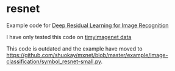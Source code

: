 # resnet
Example code for [Deep Residual Learning for Image Recognition](http://arxiv.org/abs/1512.03385)

I have only tested this code on [timyimagenet data](http://cs231n.stanford.edu/tiny-imagenet-200.zip)

This code is outdated and the example have moved to https://github.com/shuokay/mxnet/blob/master/example/image-classification/symbol_resnet-small.py.
